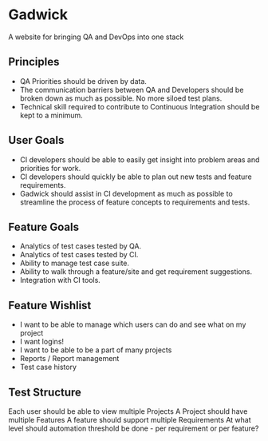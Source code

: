 # Gadwick
A website for bringing QA and DevOps into one stack

## Principles

* QA Priorities should be driven by data.
* The communication barriers between QA and Developers should be broken down as much as possible. No more siloed test plans.
* Technical skill required to contribute to Continuous Integration should be kept to a minimum.

## User Goals

* CI developers should be able to easily get insight into problem areas and priorities for work.
* CI developers should quickly be able to plan out new tests and feature requirements.
* Gadwick should assist in CI development as much as possible to streamline the process of feature concepts to requirements and tests.

## Feature Goals

* Analytics of test cases tested by QA.
* Analytics of test cases tested by CI.
* Ability to manage test case suite.
* Ability to walk through a feature/site and get requirement suggestions.
* Integration with CI tools.

## Feature Wishlist

* I want to be able to manage which users can do and see what on my project
* I want logins!
* I want to be able to be a part of many projects
* Reports / Report management
* Test case history

## Test Structure

Each user should be able to view multiple Projects
A Project should have multiple Features
A feature should support multiple Requirements
At what level should automation threshold be done - per requirement or per feature?
